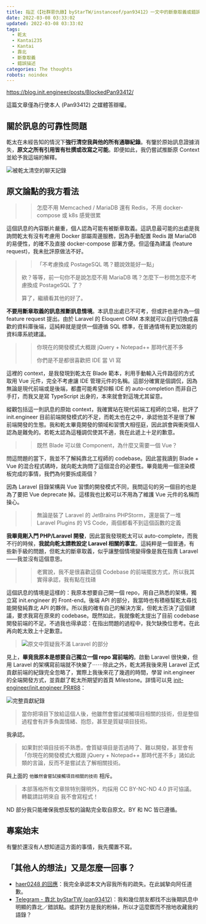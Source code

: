 ```yaml
---
title: 指正《【社群恩仇錄】byStarTW/instanceof/pan93412》一文中的斷章取義或錯誤描述
date: 2022-03-08 03:33:02
updated: 2022-03-08 03:33:02
tags:
  - 乾太
  - Kantai235
  - Kantai
  - 靠北
  - 斷章取義
  - 錯誤描述
categories: The thoughts
robots: noindex
---
```


<https://blog.init.engineer/posts/BlockedPan93412/>

這篇文章僅為行使本人 (Pan93412) 之媒體答辯權。

## 關於訊息的可靠性問題

乾太在未經告知的情況下**強行清空我與他的所有通聯紀錄**。有鑒於原始訊息證據消失，**原文之所有引用皆有杜撰或改寫之可能**。即便如此，我仍嘗試推斷原 Context 並給予我這端的解釋。

![被乾太清空的聊天記錄](https://i.imgur.com/GZkTXa5.png)

## 原文論點的我方看法

> > 怎麼不用 Memcached / MariaDB 還有 Redis，不用 docker-compose 或 k8s 感覺很累

這個訊息的內容斷片嚴重，個人認為可能有被斷章取義。這訊息最可能的出處是我詢問乾太有沒有考慮用 Docker 部屬周邊服務，因為手動配置 Redis 跟 MariaDB 的易便性，的確不及直接 docker-compose 部署方便。但這僅為建議 (feature request)，我未批評原做法不好。

> > 「不考慮換成 PostageSQL 嗎？聽說效能好一點」
>
> 欸？等等，前一句你不是說怎麼不用 MariaDB 嗎？怎麼下一秒問怎麼不考慮換成 PostageSQL 了？
>
> 算了，繼續看其他的好了。

**不要用斷章取義的訊息推斷訊息情境**。本訊息出處已不可考，但或許也是作為一個 feature request 提出。由於 Laravel 的 Eloquent ORM 本來就可以自行切換成喜歡的資料庫後端，這純粹就是提供一個遵循 SQL 標準，在普通情境有更加效能的資料庫系統建議。

> > 你現在的開發模式大概跟 jQuery + Notepad++ 那時代差不多
> >
> > 你們是不是都很喜歡把 IDE 當 VI 寫

這裡的 context，是我發現到乾太在 Blade 範本，利用手動輸入元件路徑的方式取用 Vue 元件，完全不考慮讓 IDE 管理元件的名稱。這部分確實是個調侃，因為無論是現代前端或是後端，都盡可能希望仰賴 IDE 的 auto-completion 而非自己手打，而我又是寫 TypeScript 出身的，本來就會對這塊尤其留意。

縱觀包括這一則訊息的原始 context，我確實站在現代前端工程師的立場，批評了 init.engineer 目前前端開發模式的不足，而乾太也在之中，承認他並不是很了解前端開發的生態。我和乾太畢竟開發的領域和習慣大相徑庭，因此誤會與衝突個人認為是難免的。若乾太認為這種調侃使其不適，我在此遞上十足的歉意。

> > 既然 Blade 可以做 Component，為什麼又需要一個 Vue？

問這問題的當下，我並不了解純靠北工程師的 codebase。因此當我讀到 Blade + Vue 的混合程式碼時，就向乾太詢問了這個混合的必要性。畢竟能用一個渲染模板完成的事情，我們為何要拆成兩個？

因為 Laravel 目錄架構與 Vue 習慣的開發模式不同，我問這句的另一個目的也是為了要把 Vue deprecate 掉。這樣我也比較可以不用為了維護 Vue 元件的名稱而操心。

> > 無論是裝了 Laravel 的 JetBrains PHPStorm，還是裝了一堆 Laravel Plugins 的 VS Code，兩個都看不到這個函數的定義

**我畢竟剛入門 PHP/Laravel 開發**，因此當我發現乾太可以 auto-complete，而我不行的時候，**我就向乾太請教設定 Laravel 相關的事宜**。這純粹是一個普通，有些新手級的問題，但乾太的斷章取義，似乎讓整個情境變得像是我在指責 Laravel——我並沒有這個意思。

> > 老實說，我不是很喜歡這個 Codebase 的前端擺放方式，所以我其實得承認，我有點在找碴

這個訊息的情境是這樣的：我原本想要自己開一個 repo，用自己熟悉的架構，獨立寫 init.engineer 的 Front-end。後端 API 的部分，我當時也有積極幫乾太尋找能開發純靠北 API 的夥伴。所以我的確有自己的解決方案，但乾太否決了這個建議，要求我寫在原來的 codebase。既然如此，我就像乾太提出了目前 codebase 開發前端的不足。不過我也得承認：在指出問題的過程中，我欠缺換位思考。在此再向乾太致上十足歉意。

> ![原文中質疑我不滿 Laravel 的部分](https://i.imgur.com/fMC8P3j.png)

見上，**畢竟我原本是想要自己獨立一個 repo 寫前端的**。啟動 Laravel 很快樂，但用 Laravel 的架構寫前端就不快樂了⋯⋯除此之外，乾太將我後來用 Laravel 正式貢獻前端的紀錄完全忽略了，實際上我後來花了幾週的時間，學習 init.engineer 的全端開發方式，並貢獻了乾太所期望的首頁 Milestone。詳情可以見 [init-engineer/init.engineer PR#88](https://github.com/init-engineer/init.engineer/pull/88)：

![完整貢獻紀錄](https://i.imgur.com/73kSNOq.jpg)

> 當你把項目下放給這個人後，他雖然會嘗試接觸項目相關的技術，但是整個過程會有許多負面情緒、抱怨，甚至是質疑項目技術。

我承認。

> 如果對於項目技術不熟悉，會質疑項目是否過時了、難以開發，甚至會有「你現在的開發模式大概跟 jQuery + Notepad++ 那時代差不多」諸如此類的言論，反而不是嘗試去了解相關技術。

與上面的 `他雖然會嘗試接觸項目相關的技術` 相斥。

> 本部落格所有文章除特別聲明外，均採用 CC BY-NC-ND 4.0 許可協議。轉載請註明來自 我不會寫程式！

ND 部分我只能確保我想反駁的論點完全取自原文。BY 和 NC 皆已遵循。

## 專案始末

有鑒於還沒有人想知道這方面的事情，我先擱置不寫。

## 「其他人的想法」又是怎麼一回事？

- [haer0248 的回應](https://haer0248.me/451/)：我完全承認本文內容我所有的疏失。在此誠摯向阿任道歉。
- [Telegram - 靠北 byStarTW (pan93412)](https://t.me/s/bystartw/)：我和幾位朋友都找不出後期訊息中明顯的靠北／錯誤點。或許對方是我的粉絲，所以才這麼鍥而不捨地收藏我的語錄？
